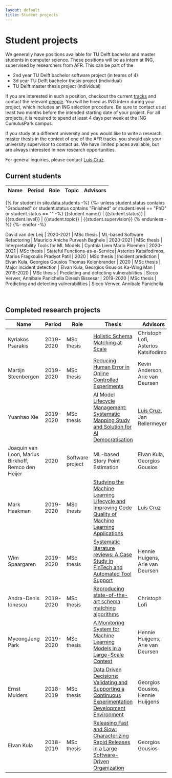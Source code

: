 ```yaml
---
layout: default
title: Student projects
---
```


# Student projects

We generally have positions available for TU Delft bachelor and master students in computer science.
These positions will be as intern at ING, supervised by researchers from AFR.
This can be part of the

- 2nd year TU Delft bachelor software project (in teams of 4)
- 3d year TU Delft bachelor thesis project (individual)
- TU Delft master thesis project (individual)

If you are interested in such a position, checkout the current [tracks](tracks.html) and contact the relevant [people](people.html). You will be hired as ING intern during your project, which includes an ING selection procedure. Be sure to contact us at least two months before the intended starting date of your project.
For all projects, it is required to spend at least 4 days per week at the ING CumulusPark campus.

If you study at a different university and you would like to write a research master thesis in the context of one of the AFR tracks, you should ask your university supervisor to contact us. We have limited places available, but are always interested in new research opportunities.

For general inquiries, please contact [Luís Cruz].


## Current students

Name | Period | Role | Topic | Advisors
--|--|--|--|--
{% for student in site.data.students -%}
{%- unless student.status contains "Graduated" or student.status contains "Finished" or student.level == "PhD" or student.status == "" -%}
{{student.name}}     | {{student.status}} | {{student.level}} | {{student.topic}} | {{student.supervision}}
{% endunless -%}
{%- endfor -%}


David van der Leij  | 2020-2021 | MSc thesis | ML-based Software Refactoring | Maurício Aniche
Purvesh Baghele     | 2020-2021 | MSc thesis | Interpretability Tools for ML Models | Cynthia Liem
Marlo Ploemen       | 2020-2021 | MSc thesis | Stateful Functions-as-a-Service| Asterios Katsifodimos, Marios Fragkoulis
Pradyot Patil       | 2020      | MSc thesis | Incident prediction | Elvan Kula, Georgios Gousios
Thomas Kolenbrander | 2020      | MSc thesis | Major incident detection | Elvan Kula, Georgios Gousios
Ka-Wing Man         | 2019-2020 | MSc thesis | Predicting and detecting vulnerabilities     | Sicco Verwer, Annibale Panichella
Dinesh Bissesar     | 2019-2020 | MSc thesis | Predicting and detecting vulnerabilities     | Sicco Verwer, Annibale Panichella

<br/>

## Completed research projects

Name | Period | Role | Thesis | Advisors
--|--|--|--|--
Kyriakos Psarakis                                   | 2019-2020 | MSc thesis        | [Holistic Schema Matching at Scale](https://repository.tudelft.nl/islandora/object/uuid%3Af4ebeda3-6465-49da-813b-f1e6e0820c60)       | Christoph Lofi, Asterios Katsifodimos
Martijn Steenbergen                                 | 2019-2020 | MSc thesis        | [Reducing Human Error in Online Controlled Experiments](https://repository.tudelft.nl/islandora/object/uuid%3A2b3802d6-b0e6-4f2d-a5a6-f96198c6eb22)              | Kevin Anderson, Arie van Deursen
Yuanhao Xie                                         | 2019-2020 | MSc thesis        | [AI Model Lifecycle Management: Systematic Mapping Study and Solution for AI Democratisation](https://repository.tudelft.nl/islandora/object/uuid%3Ab1bf4324-a6ac-49d6-8ecb-ba4449b55d1f)       | [Luís Cruz], Jan Rellermeyer
Joaquin van Loon, Marius Birkhoff, Remco den Heijer | 2020      | Software project  | ML-based Story Point Estimation | Elvan Kula, Georgios Gousios
Mark Haakman                                        | 2019-2020 | MSc thesis        | [Studying the Machine Learning Lifecycle and Improving Code Quality of Machine Learning Applications](http://resolver.tudelft.nl/uuid:38ff4e9a-222a-4987-998c-ac9d87880907)       | [Luís Cruz]
Wim Spaargaren                                      | 2019-2020 | MSc thesis        | [Systematic literature reviews: A Case Study in FinTech and Automated Tool Support](http://resolver.tudelft.nl/uuid:10488220-f9dc-4888-bf67-15251fa3584e)       | Hennie Huigens, Arie van Deursen
Andra-Denis Ionescu                                 | 2019-2020 | MSc thesis        | [Reproducing state-of-the-art schema matching algorithms](http://resolver.tudelft.nl/uuid:9f8056e6-cfdf-4240-99e3-5f45947d1fa7)       | Christoph Lofi
MyeongJung Park                                     | 2019-2020 | MSc thesis        | [A Monitoring System for Machine Learning Models in a Large-Scale Context](http://resolver.tudelft.nl/uuid:42f9cb1d-18fa-4dd0-9436-39d4d202c2e3)      | Hennie Huijgens, Arie van Deursen
Ernst Mulders                                       | 2018-2019 | MSc thesis        | [Data Driven Decisions: Validating and Supporting a Continuous Experimentation Development Environment](https://repository.tudelft.nl/islandora/object/uuid%3A08f2c0b4-2aa8-4e12-9b58-073dcdfb4553?collection=education) | Georgios Gousios, Hennie Huijgens
Elvan Kula                                          | 2018-2019 | MSc thesis        | [Releasing Fast and Slow: Characterizing Rapid Releases in a Large Software-Driven Organization](https://repository.tudelft.nl/islandora/object/uuid%3A9660c5a3-6ef8-4c6a-b5cf-3994b60d754b?collection=education) | Georgios Gousios

[Luís Cruz]: http://luiscruz.github.io/
